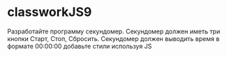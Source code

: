 # classworkJS9
Разработайте программу секундомер. Секундомер должен иметь три кнопки Старт, Стоп, Сбросить. Секундомер должен выводить время в формате 00:00:00 добавьте стили используя JS                 
